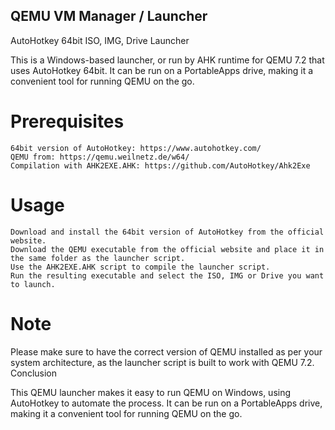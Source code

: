 
## QEMU VM Manager / Launcher
AutoHotkey 64bit ISO, IMG, Drive Launcher

This is a Windows-based launcher, or run by AHK runtime for QEMU 7.2 that uses AutoHotkey 64bit. It can be run on a PortableApps drive, making it a convenient tool for running QEMU on the go.
# Prerequisites

    64bit version of AutoHotkey: https://www.autohotkey.com/
    QEMU from: https://qemu.weilnetz.de/w64/
    Compilation with AHK2EXE.AHK: https://github.com/AutoHotkey/Ahk2Exe

# Usage
    Download and install the 64bit version of AutoHotkey from the official website.
    Download the QEMU executable from the official website and place it in the same folder as the launcher script.
    Use the AHK2EXE.AHK script to compile the launcher script.
    Run the resulting executable and select the ISO, IMG or Drive you want to launch.

# Note

Please make sure to have the correct version of QEMU installed as per your system architecture, as the launcher script is built to work with QEMU 7.2.
Conclusion

This QEMU launcher makes it easy to run QEMU on Windows, using AutoHotkey to automate the process. It can be run on a PortableApps drive, making it a convenient tool for running QEMU on the go.
